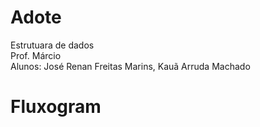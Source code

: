 # Adote
Estrutuara de dados<br>
Prof. Márcio <br>
Alunos: José Renan Freitas Marins,  Kauã Arruda Machado<br>

# Fluxogram
